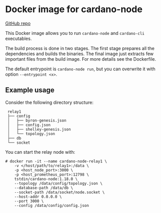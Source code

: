 # Docker image for cardano-node

[GitHub repo](https://github.com/neo1pool/cardano-node-docker)

This Docker image allows you to run `cardano-node` and `cardano-cli` executables.

The build process is done in two stages. The first stage prepares all the dependencies and builds the binaries. The final image just extracts few important files from the build image. For more details see the Dockerfile.

The default entrypoint is `cardano-node run`, but you can overwrite it with option `--entrypoint <x>`.

## Example usage

Consider the following directory structure:
```
 relay1
 ├── config
 │   ├── byron-genesis.json
 │   ├── config.json
 │   ├── shelley-genesis.json
 │   └── topology.json
 ├── db
 └── socket
```

You can start the relay node with:
```
# docker run -it --name cardano-node-relay1 \
    -v </host/path/to/relay1>:/data \
    -p <host_node_port>:3000 \
    -p <host_prometheus_port>:12798 \
    tstdin/cardano-node:1.18.0 \
    --topology /data/config/topology.json \
    --database-path /data/db \
    --socket-path /data/socket/node.socket \
    --host-addr 0.0.0.0 \
    --port 3000 \
    --config /data/config/config.json
```
